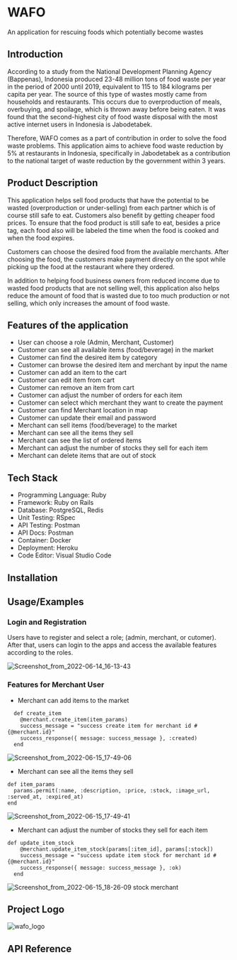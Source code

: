 
# WAFO

An application for rescuing foods which potentially become wastes

## Introduction

According to a study from the National Development Planning Agency (Bappenas), Indonesia
produced 23-48 million tons of food waste per year in the period of 2000 until 2019, equivalent
to 115 to 184 kilograms per capita per year. The source of this type of wastes mostly came from households
and restaurants. This occurs due to overproduction of meals, overbuying, and
spoilage, which is thrown away before being eaten. It was found that the second-highest city of
food waste disposal with the most active internet users in Indonesia is Jabodetabek. 

Therefore, WAFO comes as a part of contribution in order to solve the food waste problems.
This application aims to achieve food waste reduction  by 5% at restaurants in Indonesia, specifically in
Jabodetabek as a contribution to the national target of waste reduction by the government
within 3 years.

## Product Description

This application helps sell food products that have the potential to be wasted (overproduction
or under-selling) from each partner which is of course still safe to eat. Customers also benefit by
getting cheaper food prices. To ensure that the food product is still safe to eat, besides a price
tag, each food also will be labeled the time when the food is cooked and when the food
expires.

Customers can choose the desired food from the available merchants. After choosing the food, 
the customers make payment directly on the spot while picking up the food at the restaurant 
where they ordered.

In addition to helping food business owners from reduced income due to wasted food products
that are not selling well, this application also helps reduce the amount of food that is wasted
due to too much production or not selling, which only increases the amount of food waste.

## Features of the application

* User can choose a role (Admin, Merchant, Customer)
* Customer can see all available items (food/beverage) in the market
* Customer can find the desired item by category
* Customer can browse the desired item and merchant by input the name
* Customer can add an item to the cart
* Customer can edit item from cart
* Customer can remove an item from cart
* Customer can adjust the number of orders for each item
* Customer can select which merchant they want to create the payment
* Customer can find Merchant location in map
* Customer can update their email and password
* Merchant can sell items (food/beverage) to the market
* Merchant can see all the items they sell
* Merchant can see the list of ordered items
* Merchant can adjust the number of stocks they sell for each item
* Merchant can delete items that are out of stock

## Tech Stack

* Programming Language: Ruby
* Framework: Ruby on Rails
* Database: PostgreSQL, Redis
* Unit Testing: RSpec
* API Testing: Postman
* API Docs: Postman
* Container: Docker
* Deployment: Heroku
* Code Editor: Visual Studio Code


## Installation


    
## Usage/Examples

### Login and Registration

Users have to register and select a role; (admin, merchant, or cutomer).
After that, users can login to the apps and access the available features
according to the roles.

![Screenshot_from_2022-06-14_16-13-43](https://user-images.githubusercontent.com/106664987/175337456-2606e5f6-c693-4f63-acee-c921d2c01456.png)

### Features for Merchant User
- Merchant can add items to the market
```
  def create_item
    @merchant.create_item(item_params)
    success_message = "success create item for merchant id #{@merchant.id}"
    success_response({ message: success_message }, :created)
  end
```

![Screenshot_from_2022-06-15_17-49-06](https://user-images.githubusercontent.com/106664987/175759417-e9dd5329-9f44-4444-bfa7-c241caa90727.png)

-  Merchant can see all the items they sell
```
def item_params
  params.permit(:name, :description, :price, :stock, :image_url, :served_at, :expired_at)
end
```

![Screenshot_from_2022-06-15_17-49-41](https://user-images.githubusercontent.com/106664987/175759458-a5eab9a4-f842-45df-b605-ee61bbf48bfb.png)

- Merchant can adjust the number of stocks they sell for each item
```
def update_item_stock
    @merchant.update_item_stock(params[:item_id], params[:stock])
    success_message = "success update item stock for merchant id #{@merchant.id}"
    success_response({ message: success_message }, :ok)
  end
```

![Screenshot_from_2022-06-15_18-26-09 stock merchant](https://user-images.githubusercontent.com/106664987/175759349-1c8f4355-0773-4bdd-9a17-9ca66b2014d2.png)




## Project Logo
![wafo_logo](https://user-images.githubusercontent.com/106664987/175323211-081f8529-be2a-4ea9-9b4f-d536bccf422b.png)


## API Reference


